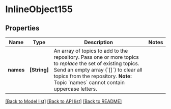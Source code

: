 # InlineObject155

## Properties
Name | Type | Description | Notes
------------ | ------------- | ------------- | -------------
**names** | **[String]** | An array of topics to add to the repository. Pass one or more topics to _replace_ the set of existing topics. Send an empty array (&#x60;[]&#x60;) to clear all topics from the repository. **Note:** Topic &#x60;names&#x60; cannot contain uppercase letters. | 

[[Back to Model list]](../README.md#documentation-for-models) [[Back to API list]](../README.md#documentation-for-api-endpoints) [[Back to README]](../README.md)


